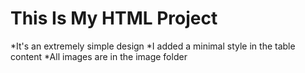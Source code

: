 # This Is My HTML Project 

*It's an extremely simple design
*I added a minimal style in the table content
*All images are in the image folder

